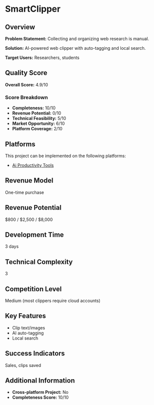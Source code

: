 # SmartClipper

## Overview
**Problem Statement:** Collecting and organizing web research is manual.

**Solution:** AI-powered web clipper with auto-tagging and local search.

**Target Users:** Researchers, students

## Quality Score
**Overall Score:** 4.9/10

### Score Breakdown
- **Completeness:** 10/10
- **Revenue Potential:** 0/10
- **Technical Feasibility:** 5/10
- **Market Opportunity:** 6/10
- **Platform Coverage:** 2/10

## Platforms
This project can be implemented on the following platforms:
- [Ai Productivity Tools](./platforms/ai-productivity-tools/)

## Revenue Model
One-time purchase

## Revenue Potential
$800 / $2,500 / $8,000

## Development Time
3 days

## Technical Complexity
3

## Competition Level
Medium (most clippers require cloud accounts)

## Key Features
- Clip text/images
- AI auto-tagging
- Local search

## Success Indicators
Sales, clips saved

## Additional Information
- **Cross-platform Project:** No
- **Completeness Score:** 10/10
